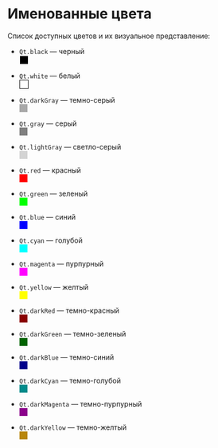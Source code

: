  
# Именованные цвета

Список доступных цветов и их визуальное представление:

- `Qt.black` — черный  
  <span style="display:inline-block;width:16px;height:16px;background-color:#000000;border:1px solid #FFFFFF;"></span>  

- `Qt.white` — белый  
  <span style="display:inline-block;width:16px;height:16px;background-color:#FFFFFF;border:1px solid #000000;"></span>  

- `Qt.darkGray` — темно-серый  
  <span style="display:inline-block;width:16px;height:16px;background-color:#A9A9A9;"></span>  

- `Qt.gray` — серый  
  <span style="display:inline-block;width:16px;height:16px;background-color:#808080;"></span>  

- `Qt.lightGray` — светло-серый  
  <span style="display:inline-block;width:16px;height:16px;background-color:#D3D3D3;"></span>  

- `Qt.red` — красный  
  <span style="display:inline-block;width:16px;height:16px;background-color:#FF0000;"></span>  

- `Qt.green` — зеленый  
  <span style="display:inline-block;width:16px;height:16px;background-color:#00FF00;"></span>  

- `Qt.blue` — синий  
  <span style="display:inline-block;width:16px;height:16px;background-color:#0000FF;"></span>  

- `Qt.cyan` — голубой  
  <span style="display:inline-block;width:16px;height:16px;background-color:#00FFFF;"></span>  

- `Qt.magenta` — пурпурный  
  <span style="display:inline-block;width:16px;height:16px;background-color:#FF00FF;"></span>  

- `Qt.yellow` — желтый  
  <span style="display:inline-block;width:16px;height:16px;background-color:#FFFF00;"></span>  

- `Qt.darkRed` — темно-красный  
  <span style="display:inline-block;width:16px;height:16px;background-color:#8B0000;"></span>  

- `Qt.darkGreen` — темно-зеленый  
  <span style="display:inline-block;width:16px;height:16px;background-color:#006400;"></span>  

- `Qt.darkBlue` — темно-синий  
  <span style="display:inline-block;width:16px;height:16px;background-color:#00008B;"></span>  

- `Qt.darkCyan` — темно-голубой  
  <span style="display:inline-block;width:16px;height:16px;background-color:#008B8B;"></span>  

- `Qt.darkMagenta` — темно-пурпурный  
  <span style="display:inline-block;width:16px;height:16px;background-color:#8B008B;"></span>  

- `Qt.darkYellow` — темно-желтый  
  <span style="display:inline-block;width:16px;height:16px;background-color:#B8860B;"></span>  